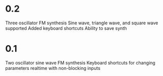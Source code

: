 # 0.2

Three oscillator FM synthesis
Sine wave, triangle wave, and square wave supported
Added keyboard shortcuts
Ability to save synth

# 0.1

Two oscillator sine wave FM synthesis
Keyboard shortcuts for changing parameters realtime with non-blocking inputs

